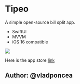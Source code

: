 # Tipeo
A simple open-source bill split app.

 - SwiftUI
 - MVVM
 - iOS 16 compatible

![](https://i.imgur.com/xTsLrLc.png)

Here is the app store [link](https://apps.apple.com/ro/app/tipeo/id1669516626)

## Author: @vladponcea
